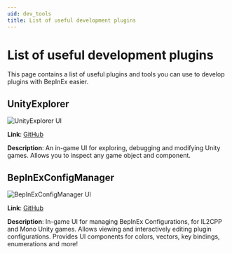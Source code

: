 ```yaml
---
uid: dev_tools
title: List of useful development plugins
---
```


# List of useful development plugins

This page contains a list of useful plugins and tools you can use to develop plugins with BepInEx easier.

## UnityExplorer

![UnityExplorer UI](https://raw.githubusercontent.com/sinai-dev/UnityExplorer/master/img/preview.png)

**Link**: [GitHub](https://github.com/sinai-dev/UnityExplorer)

**Description**:  An in-game UI for exploring, debugging and modifying Unity games. 
Allows you to inspect any game object and component.

## BepInExConfigManager

![BepInExConfigManager UI](https://raw.githubusercontent.com/sinai-dev/BepInExConfigManager/master/img/preview.png)

**Link**: [GitHub](https://github.com/sinai-dev/BepInExConfigManager)

**Description**: In-game UI for managing BepInEx Configurations, for IL2CPP and Mono Unity games.
Allows viewing and interactively editing plugin configurations. Provides UI components for colors, vectors, key bindings, enumerations and more!
